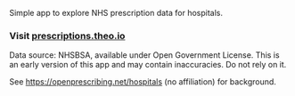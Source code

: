 Simple app to explore NHS prescription data for hospitals. 

### Visit [prescriptions.theo.io](//prescriptions.theo.io)

Data source: NHSBSA, available under Open Government License. This is an early version of this app and may contain inaccuracies. Do not rely on it.



See https://openprescribing.net/hospitals (no affiliation) for background.

